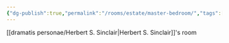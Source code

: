 ```yaml
---
{"dg-publish":true,"permalink":"/rooms/estate/master-bedroom/","tags":["bedroom"]}
---
```


[[dramatis personae/Herbert S. Sinclair\|Herbert S. Sinclair]]'s room